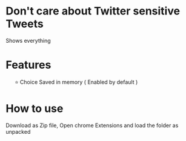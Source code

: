 # Don't care about Twitter sensitive Tweets

Shows everything

# Features

 <ul>
 ⭐ Choice Saved in memory ( Enabled by default ) 
</ul>

# How to use

Download as Zip file, Open chrome Extensions and load the folder as unpacked
